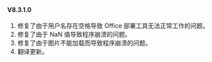 #### V8.3.1.0

1. 修复了由于用户名存在空格导致 Office 部署工具无法正常工作的问题。
2. 修复了由于 NaN 值导致程序崩溃的问题。
3. 修复了由于图片不能加载而导致程序崩溃的问题。
4. 翻译更新。
